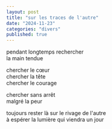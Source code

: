 ```yaml
---
layout: post
title: "sur les traces de l'autre"
date: "2024-11-23"
categories: "divers"
published: true
---
```


pendant longtemps rechercher  
la main tendue  

chercher le cœur  
chercher la tête  
chercher le courage  

chercher sans arrêt  
malgré la peur  

toujours rester là sur le rivage de l'autre  
à espérer la lumière qui viendra un jour  
